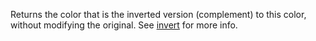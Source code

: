 Returns the color that is the inverted version (complement) to this color, without modifying the original. See [invert](#invert) for more info.
